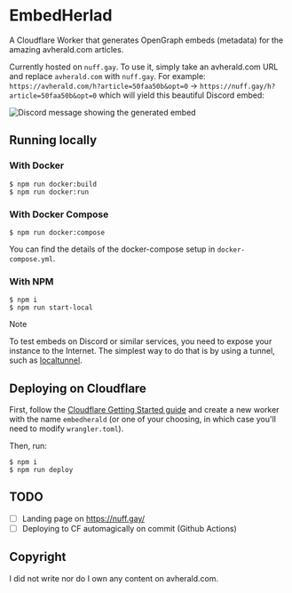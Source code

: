 # EmbedHerlad

A Cloudflare Worker that generates OpenGraph embeds (metadata) for the amazing avherald.com articles.

Currently hosted on `nuff.gay`. To use it, simply take an avherald.com URL and replace `avherald.com` with `nuff.gay`. For example: `https://avherald.com/h?article=50faa50b&opt=0` -> `https://nuff.gay/h?article=50faa50b&opt=0` which will yield this beautiful Discord embed:

![Discord message showing the generated embed](https://i.imgur.com/mMCU2mf.png)

## Running locally

### With Docker

```
$ npm run docker:build
$ npm run docker:run
```

### With Docker Compose
```
$ npm run docker:compose
```

You can find the details of the docker-compose setup in `docker-compose.yml`.

### With NPM

```
$ npm i
$ npm run start-local
```

> [!NOTE]
> To test embeds on Discord or similar services, you need to expose your instance to the Internet. The simplest way to do that is by using a tunnel, such as [localtunnel](https://theboroer.github.io/localtunnel-www/).

## Deploying on Cloudflare

First, follow the [Cloudflare Getting Started guide](https://developers.cloudflare.com/workers/get-started/guide/) and create a new worker with the name `embedherald` (or one of your choosing, in which case you'll need to modify `wrangler.toml`).

Then, run:

```
$ npm i
$ npm run deploy
```

## TODO

- [ ] Landing page on https://nuff.gay/
- [ ] Deploying to CF automagically on commit (Github Actions)

## Copyright

I did not write nor do I own any content on avherald.com.
